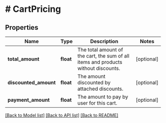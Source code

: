 # # CartPricing

## Properties

Name | Type | Description | Notes
------------ | ------------- | ------------- | -------------
**total_amount** | **float** | The total amount of the cart, the sum of all items and products without discounts. | [optional]
**discounted_amount** | **float** | The amount discounted by attached discounts. | [optional]
**payment_amount** | **float** | The amount to pay by user for this cart. | [optional]

[[Back to Model list]](../../README.md#models) [[Back to API list]](../../README.md#endpoints) [[Back to README]](../../README.md)
